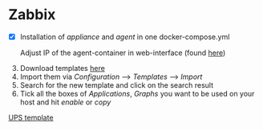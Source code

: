 # Zabbix
- [x] Installation of *appliance* and *agent* in one docker-compose.yml
	
	Adjust IP of the agent-container in web-interface (found [here](https://techexpert.tips/zabbix/zabbix-docker-installation-ubuntu-linux/))
3. Download templates [here](https://share.zabbix.com)
4. Import them via *Configuration* --> *Templates* --> *Import*
5. Search for the new template and click on the search result
6. Tick all the boxes of *Applications*, *Graphs* you want to be used on your host and hit *enable* or *copy*

[UPS template](https://share.zabbix.com/power-ups/apc/updated-apc-ups)

